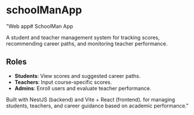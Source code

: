 # schoolManApp
"Web app# SchoolMan App

A student and teacher management system for tracking scores, recommending career paths, and monitoring teacher performance.

## Roles

- **Students**: View scores and suggested career paths.
- **Teachers**: Input course-specific scores.
- **Admins**: Enroll users and evaluate teacher performance.

Built with NestJS (backend) and Vite + React (frontend).
 for managing students, teachers, and career guidance based on academic performance."
